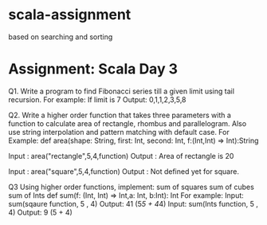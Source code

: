 # scala-assignment
based on searching and sorting

# Assignment: Scala Day 3

Q1. Write a program to find Fibonacci series till a given limit using tail recursion.
For example: If limit is 7
Output: 0,1,1,2,3,5,8

Q2. Write a higher order function that takes three parameters with a function to calculate area of rectangle, rhombus and parallelogram. Also use string interpolation and pattern matching with default case.
For Example: 
def area(shape: String, first: Int, second: Int, f:(Int,Int) => Int):String

Input : area("rectangle",5,4,function)
Output : Area of rectangle is 20

Input : area("square",5,4,function)
Output : Not defined yet for square.

Q3 Using higher order functions, implement:
sum of squares
sum of cubes
sum of Ints
def sum(f: (Int, Int) => Int,a: Int, b:Int): Int
For example: 
Input: sum(sqaure function, 5 , 4)
Output: 41 (5*5 + 4*4)
Input: sum(Ints function, 5 , 4)
Output: 9 (5 + 4) 


